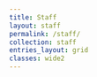 ```yaml
---
title: Staff
layout: staff
permalink: /staff/
collection: staff
entries_layout: grid
classes: wide2
---
```

